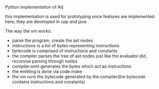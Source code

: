 Python implementation of Ad

this implementation is used for prototyping
once features are implemented here, they are developed in cpp and java

The way the vm works:
- parse the program, create the ast nodes
- instructions is a list of bytes representing instructions
- bytecode is comprised of instructions and constants
- the compiler parses the tree of ast nodes just like the evaluator did, recursive parsing through nodes
- compiler.emit generates the bytes which act as instructions
- the emitting is done via code.make
- the vm runs the bytecode generated by the compiler(the bytecode contains instructions and constants)
